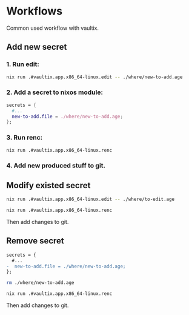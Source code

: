# Workflows
Common used workflow with vaultix.

## Add new secret


### 1. Run edit:

```bash
nix run .#vaultix.app.x86_64-linux.edit -- ./where/new-to-add.age
```

### 2. Add a secret to nixos module:

```nix
secrets = {
  #...
  new-to-add.file = ./where/new-to-add.age;
};
```

### 3. Run renc:


```bash
nix run .#vaultix.app.x86_64-linux.renc
```

### 4. Add new produced stuff to git.



## Modify existed secret


```bash
nix run .#vaultix.app.x86_64-linux.edit -- ./where/to-edit.age
```

```bash
nix run .#vaultix.app.x86_64-linux.renc
```

Then add changes to git.

## Remove secret


```diff
secrets = {
  #...
-  new-to-add.file = ./where/new-to-add.age;
};
```

```bash
rm ./where/new-to-add.age
```

```bash
nix run .#vaultix.app.x86_64-linux.renc
```
Then add changes to git.
